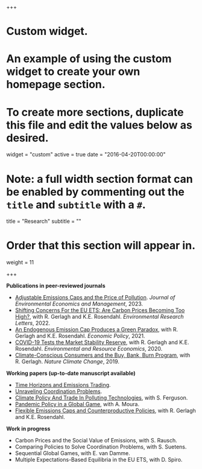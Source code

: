 +++
# Custom widget.
# An example of using the custom widget to create your own homepage section.
# To create more sections, duplicate this file and edit the values below as desired.
widget = "custom"
active = true
date = "2016-04-20T00:00:00"

# Note: a full width section format can be enabled by commenting out the `title` and `subtitle` with a `#`.
title = "Research"
subtitle = ""

# Order that this section will appear in.
weight = 11

+++

**Publications in peer-reviewed journals**

- [Adjustable Emissions Caps and the Price of Pollution](https://www.sciencedirect.com/science/article/pii/S0095069623000116).  _Journal of Environmental Economics and Management_, 2023.
- [Shifting Concerns For the EU ETS: Are Carbon Prices Becoming Too High?](https://iopscience.iop.org/article/10.1088/1748-9326/ac63d6), with R. Gerlagh and K.E. Rosendahl. _Environmental Research Letters_, 2022.
- [An Endogenous Emission Cap Produces a Green Paradox](https://academic.oup.com/economicpolicy/article/36/107/485/6178790), with R. Gerlagh and K.E. Rosendahl. _Economic Policy_, 2021.
- [COVID-19 Tests the Market Stability Reserve](https://link.springer.com/article/10.1007/s10640-020-00441-0), with R. Gerlagh and K.E. Rosendahl. _Environmental and Resource Economics_, 2020.
- [Climate-Conscious Consumers and the Buy, Bank, Burn Program](https://www.nature.com/articles/s41558-019-0482-0), with R. Gerlagh. _Nature Climate Change_, 2019.

**Working papers (up-to-date manuscript available)**

- [Time Horizons and Emissions Trading](https://papers.ssrn.com/sol3/papers.cfm?abstract_id=4280682).
- [Unraveling Coordination Problems](https://arxiv.org/abs/2307.08557).
- [Climate Policy And Trade In Polluting Technologies](https://www.ifn.se/en/publications/working-papers/2023/1470/), with S. Ferguson.
- [Pandemic Policy in a Global Game](https://www.roweno.nl/files/EfficientEpidemics.pdf), with A. Moura.
- [Flexible Emissions Caps and Counterproductive Policies](https://www.roweno.nl/files/Flexible.pdf), with R. Gerlagh and K.E. Rosendahl.

**Work in progress**

- Carbon Prices and the Social Value of Emissions, with S. Rausch.
- Comparing Policies to Solve Coordination Problems, with S. Suetens.
- Sequential Global Games, with E. van Damme.
- Multiple Expectations-Based Equilibria in the EU ETS, with D. Spiro.

